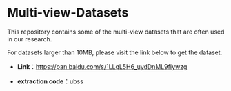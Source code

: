 # Multi-view-Datasets
This repository contains some of the multi-view datasets that are often used in our research.


For datasets larger than 10MB, please visit the link below to get the dataset.

* **Link**：https://pan.baidu.com/s/1LLqL5H6_uydDnML9fIywzg 

* **extraction code**：ubss

